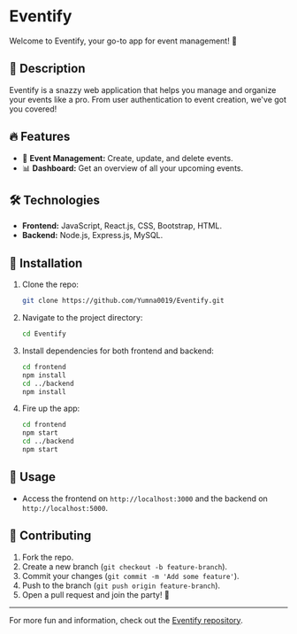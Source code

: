 #  Eventify 

Welcome to Eventify, your go-to app for event management! 🚀

## 🌟 Description
Eventify is a snazzy web application that helps you manage and organize your events like a pro. From user authentication to event creation, we've got you covered!

## 🔥 Features
- 📅 **Event Management:** Create, update, and delete events.
- 📊 **Dashboard:** Get an overview of all your upcoming events.

## 🛠️ Technologies
- **Frontend:** JavaScript, React.js, CSS, Bootstrap, HTML.
- **Backend:** Node.js, Express.js, MySQL.

## 🚀 Installation
1. Clone the repo:
    ```bash
    git clone https://github.com/Yumna0019/Eventify.git
    ```
2. Navigate to the project directory:
    ```bash
    cd Eventify
    ```
3. Install dependencies for both frontend and backend:
    ```bash
    cd frontend
    npm install
    cd ../backend
    npm install
    ```
4. Fire up the app:
    ```bash
    cd frontend
    npm start
    cd ../backend
    npm start
    ```

## 🎯 Usage
- Access the frontend on `http://localhost:3000` and the backend on `http://localhost:5000`.

## 🤝 Contributing
1. Fork the repo.
2. Create a new branch (`git checkout -b feature-branch`).
3. Commit your changes (`git commit -m 'Add some feature'`).
4. Push to the branch (`git push origin feature-branch`).
5. Open a pull request and join the party! 🎉


---

For more fun and information, check out the [Eventify repository](https://github.com/Yumna0019/Eventify).

